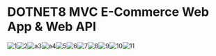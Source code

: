# DOTNET8 MVC E-Commerce Web App & Web API
![1](https://github.com/duhanboblanli/DOTNET8-MVC-E-Commerce-Web-App/assets/77344408/1fed9b20-9cd2-4f70-87b7-81955963ebf5)![2](https://github.com/duhanboblanli/DOTNET8-MVC-E-Commerce-Web-App/assets/77344408/c5fca7f0-15a2-482a-9fae-3afca7a6db5b)![a3](https://github.com/duhanboblanli/DOTNET8-MVC-E-Commerce-Web-App/assets/77344408/e282f6d0-424f-41a9-a365-3b4b31b651c8)![a4](https://github.com/duhanboblanli/DOTNET8-MVC-E-Commerce-Web-App/assets/77344408/e6f7eae9-f168-4c75-ace5-93478b7e0072)![5](https://github.com/duhanboblanli/DOTNET8-MVC-E-Commerce-Web-App/assets/77344408/aa22a75b-8857-4729-b72b-5d57c0de7711)![6](https://github.com/duhanboblanli/DOTNET8-MVC-E-Commerce-Web-App/assets/77344408/1b333a1c-84e1-4eee-95b9-c10c9c219ebd)![7](https://github.com/duhanboblanli/DOTNET8-MVC-E-Commerce-Web-App/assets/77344408/c0c51b7c-dd34-42cf-9f54-65d2f193d258)![8](https://github.com/duhanboblanli/DOTNET8-MVC-E-Commerce-Web-App/assets/77344408/99d118db-8ecc-4e24-a9a4-cbb869fb875a)![9](https://github.com/duhanboblanli/DOTNET8-MVC-E-Commerce-Web-App/assets/77344408/32e16f65-c11f-4927-84da-9142c6466444)![10](https://github.com/duhanboblanli/DOTNET8-MVC-E-Commerce-Web-App/assets/77344408/f141bcc9-7d55-4ce0-9d16-e50796ae82bd)![11](https://github.com/duhanboblanli/DOTNET8-MVC-E-Commerce-Web-App/assets/77344408/e0216267-32da-4a09-b6e7-12b0f22af31b)


















